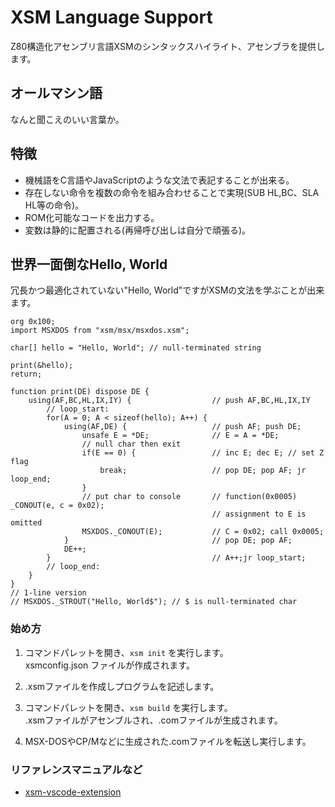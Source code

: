 # XSM Language Support

Z80構造化アセンブリ言語XSMのシンタックスハイライト、アセンブラを提供します。  

## オールマシン語
なんと聞こえのいい言葉か。

## 特徴
- 機械語をC言語やJavaScriptのような文法で表記することが出来る。
- 存在しない命令を複数の命令を組み合わせることで実現(SUB HL,BC、SLA HL等の命令)。
- ROM化可能なコードを出力する。
- 変数は静的に配置される(再帰呼び出しは自分で頑張る)。

## 世界一面倒なHello, World
冗長かつ最適化されていない"Hello, World"ですがXSMの文法を学ぶことが出来ます。
```
org 0x100;
import MSXDOS from "xsm/msx/msxdos.xsm";

char[] hello = "Hello, World"; // null-terminated string

print(&hello);
return;

function print(DE) dispose DE {
    using(AF,BC,HL,IX,IY) {                  // push AF,BC,HL,IX,IY
        // loop_start:
        for(A = 0; A < sizeof(hello); A++) {
            using(AF,DE) {                   // push AF; push DE;
                unsafe E = *DE;              // E = A = *DE;
                // null char then exit
                if(E == 0) {                 // inc E; dec E; // set Z flag
                    break;                   // pop DE; pop AF; jr loop_end;
                }            
                // put char to console       // function(0x0005) _CONOUT(e, c = 0x02);
                                             // assignment to E is omitted
                MSXDOS._CONOUT(E);           // C = 0x02; call 0x0005;
            }                                // pop DE; pop AF;
            DE++;
        }                                    // A++;jr loop_start;
        // loop_end:
    }
}
// 1-line version
// MSXDOS._STROUT("Hello, World$"); // $ is null-terminated char
```

### 始め方
1. コマンドパレットを開き、`xsm init` を実行します。  
  xsmconfig.json ファイルが作成されます。

2. .xsmファイルを作成しプログラムを記述します。

3. コマンドパレットを開き、`xsm build` を実行します。  
  .xsmファイルがアセンブルされ、.comファイルが生成されます。

4. MSX-DOSやCP/Mなどに生成された.comファイルを転送し実行します。

### リファレンスマニュアルなど
- [xsm-vscode-extension](https://github.com/garymsx/xsm-vscode-extension)
